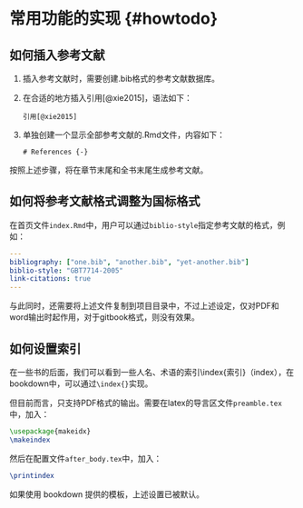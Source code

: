 # 常用功能的实现 {#howtodo}

## 如何插入参考文献

1. 插入参考文献时，需要创建.bib格式的参考文献数据库。
2. 在合适的地方插入引用[@xie2015]，语法如下：

   ```
   引用[@xie2015]
   ```
3. 单独创建一个显示全部参考文献的.Rmd文件，内容如下：
   ```
   # References {-}
   ```

按照上述步骤，将在章节末尾和全书末尾生成参考文献。

## 如何将参考文献格式调整为国标格式

在首页文件`index.Rmd`中，用户可以通过`biblio-style`指定参考文献的格式，例如：

```yaml
---
bibliography: ["one.bib", "another.bib", "yet-another.bib"]
biblio-style: "GBT7714-2005"
link-citations: true
---
```

与此同时，还需要将上述文件复制到项目目录中，不过上述设定，仅对PDF和word输出时起作用，对于gitbook格式，则没有效果。

## 如何设置索引

在一些书的后面，我们可以看到一些人名、术语的索引\index{索引}（index），在bookdown中，可以通过`\index{}`实现。

但目前而言，只支持PDF格式的输出。需要在latex的导言区文件`preamble.tex`中，加入：

```tex
\usepackage{makeidx}
\makeindex
```

然后在配置文件`after_body.tex`中，加入：

```tex
\printindex
```

如果使用 bookdown 提供的模板，上述设置已被默认。

